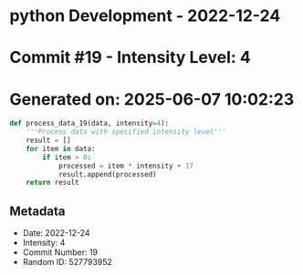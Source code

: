 ﻿# python Development - 2022-12-24
# Commit #19 - Intensity Level: 4
# Generated on: 2025-06-07 10:02:23
```python
def process_data_19(data, intensity=4):
    '''Process data with specified intensity level'''
    result = []
    for item in data:
        if item > 0:
            processed = item * intensity + 17
            result.append(processed)
    return result
```
## Metadata
- Date: 2022-12-24
- Intensity: 4
- Commit Number: 19
- Random ID: 527793952
